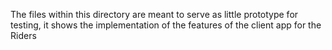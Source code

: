 The files within this directory are meant to serve as little prototype for testing, it shows the implementation of the features of the client app for the Riders
